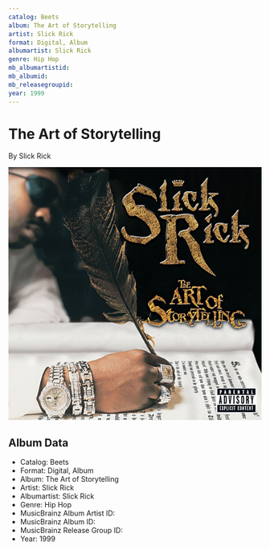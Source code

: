 ```yaml
---
catalog: Beets
album: The Art of Storytelling
artist: Slick Rick
format: Digital, Album
albumartist: Slick Rick
genre: Hip Hop
mb_albumartistid: 
mb_albumid: 
mb_releasegroupid: 
year: 1999
---
```


# The Art of Storytelling

By Slick Rick

![](../../assets/beetscovers/Slick_Rick-The_Art_of_Storytelling.jpg)

## Album Data

- Catalog: Beets
- Format: Digital, Album
- Album: The Art of Storytelling
- Artist: Slick Rick
- Albumartist: Slick Rick
- Genre: Hip Hop
- MusicBrainz Album Artist ID: 
- MusicBrainz Album ID: 
- MusicBrainz Release Group ID: 
- Year: 1999

